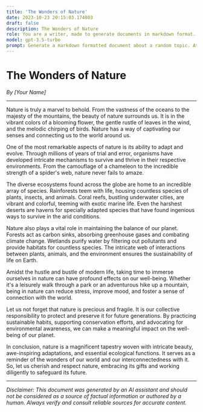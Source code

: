 ```yaml
---
title: 'The Wonders of Nature'
date: 2023-10-23 20:15:03.174803
draft: false
description: The Wonders of Nature
role: You are a writer, made to generate documents in markdown format. It is very important that all of the documents you generate are in valid markdown format.
model: gpt-3.5-turbo
prompt: Generate a markdown formatted document about a random topic. At the bottom, include a disclaimer explaining that the document was generated by you. The first line of the document should be the title. Make sure that the entire document is in proper markdown format, using a mix of various tags to make the document visually appealing.
---
```


# The Wonders of Nature

*By [Your Name]*

---

Nature is truly a marvel to behold. From the vastness of the oceans to the majesty of the mountains, the beauty of nature surrounds us. It is in the vibrant colors of a blooming flower, the gentle rustle of leaves in the wind, and the melodic chirping of birds. Nature has a way of captivating our senses and connecting us to the world around us.

One of the most remarkable aspects of nature is its ability to adapt and evolve. Through millions of years of trial and error, organisms have developed intricate mechanisms to survive and thrive in their respective environments. From the camouflage of a chameleon to the incredible strength of a spider's web, nature never fails to amaze.

The diverse ecosystems found across the globe are home to an incredible array of species. Rainforests teem with life, housing countless species of plants, insects, and animals. Coral reefs, bustling underwater cities, are vibrant and colorful, teeming with exotic marine life. Even the harshest deserts are havens for specially adapted species that have found ingenious ways to survive in the arid conditions.

Nature also plays a vital role in maintaining the balance of our planet. Forests act as carbon sinks, absorbing greenhouse gases and combating climate change. Wetlands purify water by filtering out pollutants and provide habitats for countless species. The intricate web of interactions between plants, animals, and the environment ensures the sustainability of life on Earth.

Amidst the hustle and bustle of modern life, taking time to immerse ourselves in nature can have profound effects on our well-being. Whether it's a leisurely walk through a park or an adventurous hike up a mountain, being in nature can reduce stress, improve mood, and foster a sense of connection with the world.

Let us not forget that nature is precious and fragile. It is our collective responsibility to protect and preserve it for future generations. By practicing sustainable habits, supporting conservation efforts, and advocating for environmental awareness, we can make a meaningful impact on the well-being of our planet.

In conclusion, nature is a magnificent tapestry woven with intricate beauty, awe-inspiring adaptations, and essential ecological functions. It serves as a reminder of the wonders of our world and our interconnectedness with it. So, let us cherish and respect nature, embracing its gifts and working diligently to safeguard its future.

---

*Disclaimer: This document was generated by an AI assistant and should not be considered as a source of factual information or authored by a human. Always verify and consult reliable sources for accurate content.*